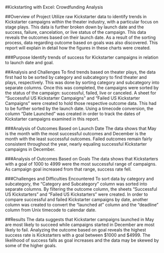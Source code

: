 

#Kickstarting with Excel: Crowdfunding Analysis

##Overview of Project
Utilize raw Kickstarter data to identify trends in Kickstarter campaigns within the theater industry, with a particular focus on stage plays. This data is further broken down by launch date and the success, failure, cancelation, or live status of the campaign. This data reveals the outcomes based on their launch date. As a result of the sorting process, data regarding outcome based on goals was also discovered. This report will explain in detail how the figures in these charts were created.

###Purpose
Identify trends of success for Kickstarter campaigns in relation to launch date and goal.

##Analysis and Challenges
To find trends based on theater plays, the data first had to be sorted by category and subcategory to find theater and plays, respectively. This was done by sorting category and subcategory into separate columns. Once this was completed, the campaigns were sorted by the status of the campaign: successful, failed, live or canceled. A sheet for “Successful US Kickstarter Campaigns” and “Failed US Kickstarter Campaigns” were created to hold those respective outcome data. This had to be further sorted by the launch date. Using a timecode conversion, the column “Date Launched” was created in order to track the dates of Kickstarter campaigns examined in this report.

###Analysis of Outcomes Based on Launch Date
The data shows that May is the month with the most successful outcomes and December is the month with the least successful outcomes. Failed outcomes remain fairly consistent throughout the year, nearly equaling successful Kickstarter campaigns in December.

###Analysis of Outcomes Based on Goals
The data shows that Kickstarters with a goal of 1000 to 4999 were the most successful range of campaigns. As campaign goal increased from that range, success rate fell.

###Challenges and Difficulties Encountered
To sort data by category and subcategory, the “Category and Subcategory” column was sorted into separate columns. By filtering the outcome column, the sheets “Successful US Kickstarters” and “Failed US Kickstarters” were created. In order to compare successful and failed Kickstarter campaigns by date, another column was created to convert the “launched at” column and the “deadline” column from Unix timecode to calendar date.

##Results
The data suggests that Kickstarter campaigns launched in May are most likely to succeed while campaigns started in December are most likely to fail. Analyzing the outcome based on goal reveals the highest success rate is Kickstarters with a goal between $1000 and $4999. The likelihood of success falls as goal increases and the data may be skewed by some of the higher goals.


